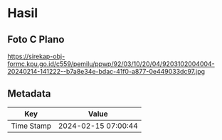 # Hasil

## Foto C Plano

https://sirekap-obj-formc.kpu.go.id/c559/pemilu/ppwp/92/03/10/20/04/9203102004004-20240214-141222--b7a8e34e-bdac-41f0-a877-0e449033dc97.jpg


## Metadata

| Key        | Value               |
| ---------- | ------------------- |
| Time Stamp | 2024-02-15 07:00:44 |



